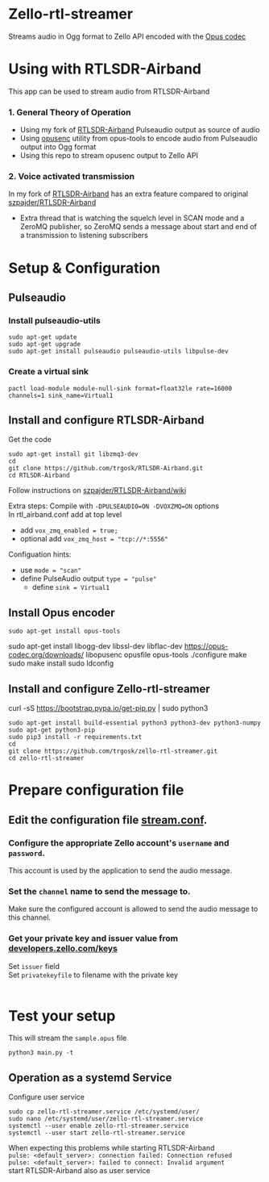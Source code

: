 # Zello-rtl-streamer
Streams audio in Ogg format to Zello API encoded with the [Opus codec](https://tools.ietf.org/html/rfc7845)

# Using with RTLSDR-Airband
This app can be used to stream audio from RTLSDR-Airband

### 1. General Theory of Operation

* Using my fork of [RTLSDR-Airband](https://github.com/trgosk/RTLSDR-Airband) Pulseaudio output as source of audio 
* Using [opusenc](https://opus-codec.org/docs/opus-tools/opusenc.html) utility from opus-tools to encode audio from Pulseaudio output into Ogg format
* Using this repo to stream opusenc output to Zello API

### 2. Voice activated transmission
In my fork of [RTLSDR-Airband](https://github.com/trgosk/RTLSDR-Airband) has an extra feature compared to original [szpajder/RTLSDR-Airband](https://github.com/szpajder/RTLSDR-Airband)
* Extra thread that is watching the squelch level in SCAN mode and a ZeroMQ publisher, so ZeroMQ sends a message about start and end of a transmission to listening subscribers

# Setup & Configuration

## Pulseaudio
### Install pulseaudio-utils
```
sudo apt-get update
sudo apt-get upgrade
sudo apt-get install pulseaudio pulseaudio-utils libpulse-dev
```
### Create a virtual sink
```
pactl load-module module-null-sink format=float32le rate=16000 channels=1 sink_name=Virtual1
```

## Install and configure RTLSDR-Airband
Get the code
```
sudo apt-get install git libzmq3-dev
cd
git clone https://github.com/trgosk/RTLSDR-Airband.git
cd RTLSDR-Airband
```

Follow instructions on [szpajder/RTLSDR-Airband/wiki](https://github.com/szpajder/RTLSDR-Airband/wiki)

Extra steps:
Compile with `-DPULSEAUDIO=ON -DVOXZMQ=ON` options  
In rtl_airband.conf add at top level 
* add `vox_zmq_enabled = true;`
* optional add `vox_zmq_host = "tcp://*:5556"`

Configuation hints:
* use `mode = "scan"`
* define PulseAudio output `type = "pulse"`
   * define `sink = Virtual1`

## Install Opus encoder

```
sudo apt-get install opus-tools
```
sudo apt-get install libogg-dev libssl-dev libflac-dev
https://opus-codec.org/downloads/
libopusenc
opusfile
opus-tools
./configure
make
sudo make install
sudo ldconfig
<br/>

## Install and configure Zello-rtl-streamer
curl -sS https://bootstrap.pypa.io/get-pip.py | sudo python3
```
sudo apt-get install build-essential python3 python3-dev python3-numpy
sudo apt-get python3-pip 
sudo pip3 install -r requirements.txt
cd
git clone https://github.com/trgosk/zello-rtl-streamer.git
cd zello-rtl-streamer
```

# Prepare configuration file


## Edit the configuration file [stream.conf](./stream.conf).


### Configure the appropriate Zello account's `username` and `password`.

This account is used by the application to send the audio message.

### Set the `channel` name to send the message to.

Make sure the configured account is allowed to send the audio message to this channel.

### Get your private key and issuer value from [developers.zello.com/keys](https://developers.zello.com/keys)

Set `issuer` field  
Set `privatekeyfile` to filename with the private key 
<br/><br/>
# Test your setup
This will stream the `sample.opus` file
```
python3 main.py -t
```

## Operation as a systemd Service
Configure user service
```
sudo cp zello-rtl-streamer.service /etc/systemd/user/
sudo nano /etc/systemd/user/zello-rtl-streamer.service
systemctl --user enable zello-rtl-streamer.service
systemctl --user start zello-rtl-streamer.service
```
When expecting this problems while starting RTLSDR-Airband  
`pulse: <default_server>: connection failed: Connection refused`  
`pulse: <default_server>: failed to connect: Invalid argument`  
start RTLSDR-Airband also as user service
